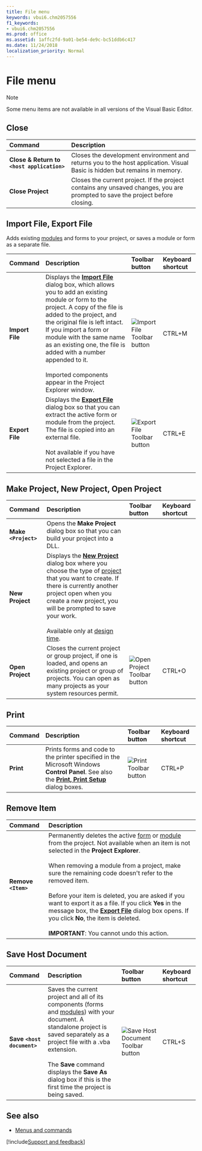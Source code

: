 ```yaml
---
title: File menu
keywords: vbui6.chm2057556
f1_keywords:
- vbui6.chm2057556
ms.prod: office
ms.assetid: 1affc2fd-9a01-be54-de9c-bc51ddb6c417
ms.date: 11/24/2018
localization_priority: Normal
---
```



# File menu

> [!NOTE] 
> Some menu items are not available in all versions of the Visual Basic Editor.

## Close

|Command|Description|
|:------|:----------|
|**Close & Return to `<host application>`**|Closes the development environment and returns you to the host application. Visual Basic is hidden but remains in memory.|
|**Close Project**|Closes the current project. If the project contains any unsaved changes, you are prompted to save the project before closing.|

## Import File, Export File

Adds existing [modules](../../Glossary/vbe-glossary.md#module) and forms to your project, or saves a module or form as a separate file.

|Command|Description|Toolbar button|Keyboard shortcut|
|:------|:----------|:-------------|:----------------|
|**Import File**|Displays the **[Import File](import-file-dialog-box.md)** dialog box, which allows you to add an existing module or form to the project. A copy of the file is added to the project, and the original file is left intact. If you import a form or module with the same name as an existing one, the file is added with a number appended to it.<br/><br/>Imported components appear in the Project Explorer window.|![Import File Toolbar button](../../../images/tbr_impt_ZA01201709.gif) | CTRL+M |
|**Export File**|Displays the **[Export File](export-file-dialog-box.md)** dialog box so that you can extract the active form or module from the project. The file is copied into an external file.<br/><br/>Not available if you have not selected a file in the Project Explorer.|![Export File Toolbar button](../../../images/tbr_expt_ZA01201702.gif) | CTRL+E |


## Make Project, New Project, Open Project

|Command|Description|Toolbar button|Keyboard shortcut|
|:------|:----------|:-------------|:----------------|
|**Make `<Project>`**|Opens the **Make Project** dialog box so that you can build your project into a DLL.| | |
|**New Project** |Displays the **[New Project](new-project-dialog-box.md)** dialog box where you choose the type of [project](../../Glossary/vbe-glossary.md#project) that you want to create. If there is currently another project open when you create a new project, you will be prompted to save your work.<br/><br/>Available only at [design time](../../Glossary/vbe-glossary.md#design-time).| | |
|**Open Project** |Closes the current project or group project, if one is loaded, and opens an existing project or group of projects. You can open as many projects as your system resources permit.|![Open Project Toolbar button](../../../images/tbr_open_ZA01201720.gif) | CTRL+O |

## Print

|Command|Description|Toolbar button|Keyboard shortcut|
|:------|:----------|:-------------|:----------------|
|**Print** |Prints forms and code to the printer specified in the Microsoft Windows **Control Panel**. See also the **[Print, Print Setup](print-setup-dialog-box.md)** dialog boxes. |![Print Toolbar button](../../../images/tbr_prnt_ZA01201725.gif) | CTRL+P|

## Remove Item

|Command|Description|
|:------|:----------|
|**Remove `<Item>`** |Permanently deletes the active [form](../../Glossary/vbe-glossary.md#form) or [module](../../Glossary/vbe-glossary.md#module) from the project. Not available when an item is not selected in the **Project Explorer**. <br/><br/>When removing a module from a project, make sure the remaining code doesn't refer to the removed item.<br/><br/>Before your item is deleted, you are asked if you want to export it as a file. If you click **Yes** in the message box, the **[Export File](export-file-dialog-box.md)** dialog box opens. If you click **No**, the item is deleted.<br/><br/>**IMPORTANT**: You cannot undo this action.|

## Save Host Document

|Command|Description|Toolbar button|Keyboard shortcut|
|:------|:----------|:-------------|:----------------|
|**Save `<host document>`** |Saves the current project and all of its components (forms and [modules](../../Glossary/vbe-glossary.md#module)) with your document. A standalone project is saved separately as a project file with a .vba extension.<br/><br/>The **Save** command displays the **Save As** dialog box if this is the first time the project is being saved.|![Save Host Document Toolbar button](../../../images/tbr_save_ZA01201736.gif) | CTRL+S |


## See also

- [Menus and commands](../menus-commands.md)

[!include[Support and feedback](~/includes/feedback-boilerplate.md)]